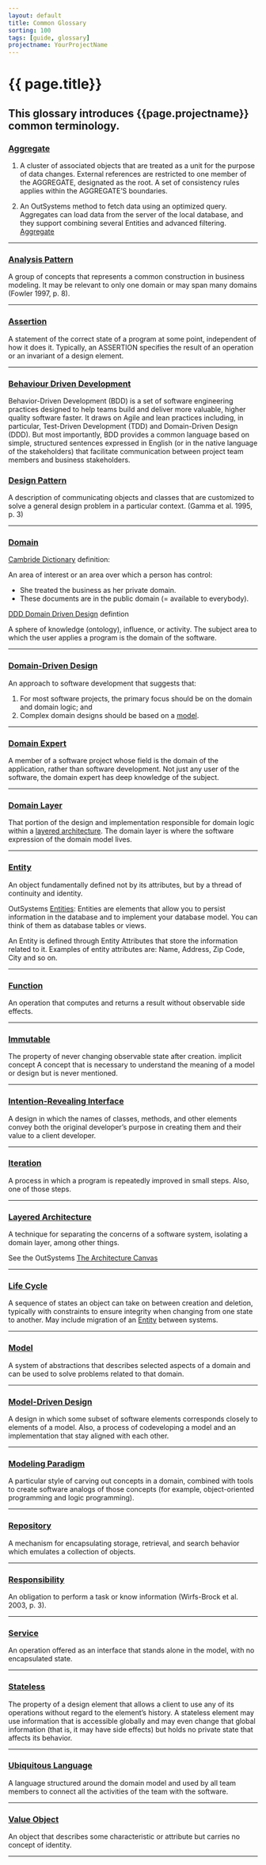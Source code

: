 ```yaml
---
layout: default
title: Common Glossary
sorting: 100
tags: [guide, glossary]
projectname: YourProjectName
---
```


# {{ page.title}}

## This glossary introduces {{page.projectname}} common terminology.

### [Aggregate](#aggregate)

1. A cluster of associated objects that are treated as a unit for the purpose of data changes. External references are restricted to one member of the AGGREGATE, designated as the root. A set of consistency rules applies within the AGGREGATE’S boundaries.

1. An OutSystems method to fetch data using an optimized query. Aggregates can load data from the server of the local database, and they support combining several Entities and advanced filtering. [Aggregate](https://success.outsystems.com/Documentation/11/Reference/OutSystems_Language/Data/Handling_Data/Queries/Aggregate)

---

### [Analysis Pattern](#analysis-pattern)

A group of concepts that represents a common construction in business modeling. It may be relevant to only one domain or may span many domains (Fowler 1997, p. 8).

---

### [Assertion](#assertion)

A statement of the correct state of a program at some point, independent of how it does it. Typically, an ASSERTION specifies the result of an operation or an invariant of a design element.

---

### [Behaviour Driven Development](#behaviour-driven-development)

Behavior-Driven Development (BDD) is a set of software engineering practices designed to help teams build and deliver more valuable, higher quality software faster. It draws on Agile and lean practices including, in particular, Test-Driven Development (TDD) and Domain-Driven Design (DDD). But most importantly, BDD provides a common language based on simple, structured sentences expressed in English (or in the native language of the stakeholders) that facilitate communication between project team members and business stakeholders.

### [Design Pattern](#design-Pattern)

A description of communicating objects and classes that are customized to solve a general design problem in a particular context. (Gamma et al. 1995, p. 3)

---

### [Domain](#domain)

[Cambride Dictionary](https://dictionary.cambridge.org/dictionary/english/domain) definition:

An area of interest or an area over which a person has control:

* She treated the business as her private domain.
* These documents are in the public domain (= available to everybody).

[DDD Domain Driven Design](https://en.wikipedia.org/wiki/Domain-driven_design) defintion

A sphere of knowledge (ontology), influence, or activity. The subject area to which the user applies a program is the domain of the software.

---

### [Domain-Driven Design](#domain-driven-design)

An approach to software development that suggests that:

1. For most software projects, the primary focus should be on the domain and domain logic; and
1. Complex domain designs should be based on a [model](#model).

---

### [Domain Expert](#domain-expert)

A member of a software project whose field is the domain of the application, rather than software development. Not just any user of the software, the domain expert has deep knowledge of the subject.

---

### [Domain Layer](#domain-layer)

That portion of the design and implementation responsible for domain logic within a [layered architecture](#layered-architecture). The domain layer is where the software expression of the domain model lives.

---

### [Entity](#entity)

An object fundamentally defined not by its attributes, but by a thread of continuity and identity.

OutSystems [Entities](https://success.outsystems.com/Documentation/11/Developing_an_Application/Use_Data/Data_Modeling/Entities): Entities are elements that allow you to persist information in the database and to implement your database model. You can think of them as database tables or views.

An Entity is defined through Entity Attributes that store the information related to it. Examples of entity attributes are: Name, Address, Zip Code, City and so on.

---

### [Function](#function)

An operation that computes and returns a result without observable side effects.

---

### [Immutable](#immutable)

The property of never changing observable state after creation. implicit concept A concept that is necessary to understand the meaning of a model or design but is never mentioned.

---

### [Intention-Revealing Interface](#intention-revealing-interface)

A design in which the names of classes, methods, and other elements convey both the original developer’s purpose in creating them and their value to a client developer.

---

### [Iteration](#iteration)

A process in which a program is repeatedly improved in small steps. Also, one of those steps.

---

### [Layered Architecture](#layered-architecture)

A technique for separating the concerns of a software system, isolating a domain layer, among other things.

See the OutSystems [The Architecture Canvas](https://success.outsystems.com/Support/Enterprise_Customers/Maintenance_and_Operations/Designing_the_Architecture_of_Your_OutSystems_Applications/The_Architecture_Canvas)

---

### [Life Cycle](#life-cycle)

A sequence of states an object can take on between creation and deletion, typically with constraints to ensure integrity when changing from one state to another. May include migration of an [Entity](#entity) between systems.

---

### [Model](#model)

A system of abstractions that describes selected aspects of a domain and can be used to solve problems related to that domain.

---

### [Model-Driven Design](#model-driven-design)

A design in which some subset of software elements corresponds closely to elements of a model. Also, a process of codeveloping a model and an implementation that stay aligned with each other.

---

### [Modeling Paradigm](#modeling-paradigm)

A particular style of carving out concepts in a domain, combined with tools to create software analogs of those concepts (for example, object-oriented programming and logic programming).

---

### [Repository](#repository)

A mechanism for encapsulating storage, retrieval, and search behavior which emulates a collection of objects.

---

### [Responsibility](#responsibility)

An obligation to perform a task or know information (Wirfs-Brock et al. 2003, p. 3).

---

### [Service](#service)

An operation offered as an interface that stands alone in the model, with no encapsulated state.

---

### [Stateless](#Stateless)

The property of a design element that allows a client to use any of its operations without regard to the element’s history. A stateless element may use information that is accessible globally and may even change that global information (that is, it may have side effects) but holds no private state that affects its behavior.

---

### [Ubiquitous Language](#ubiquitous-language)

A language structured around the domain model and used by all team members to connect all the activities of the team with the software.

---

### [Value Object](#value-object)

An object that describes some characteristic or attribute but carries no concept of identity.

---

